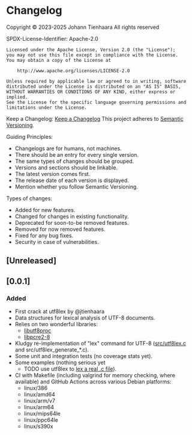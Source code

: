 # Changelog

Copyright © 2023-2025 Johann Tienhaara
All rights reserved

SPDX-License-Identifier: Apache-2.0

```
Licensed under the Apache License, Version 2.0 (the "License");
you may not use this file except in compliance with the License.
You may obtain a copy of the License at

    http://www.apache.org/licenses/LICENSE-2.0

Unless required by applicable law or agreed to in writing, software
distributed under the License is distributed on an "AS IS" BASIS,
WITHOUT WARRANTIES OR CONDITIONS OF ANY KIND, either express or implied.
See the License for the specific language governing permissions and
limitations under the License.
```

Keep a Changelog: [Keep a Changelog](https://keepachangelog.com/en/1.1.0/)
This project adheres to [Semantic Versioning](https://semver.org/spec/v2.0.0.html).

Guiding Principles:
- Changelogs are for humans, not machines.
- There should be an entry for every single version.
- The same types of changes should be grouped.
- Versions and sections should be linkable.
- The latest version comes first.
- The release date of each version is displayed.
- Mention whether you follow Semantic Versioning.

Types of changes:
- Added for new features.
- Changed for changes in existing functionality.
- Deprecated for soon-to-be removed features.
- Removed for now removed features.
- Fixed for any bug fixes.
- Security in case of vulnerabilities.

## [Unreleased]

## [0.0.1]

### Added
- First crack at utf8lex by @jtienhaara
- Data structures for lexical analysis of UTF-8 documents.
- Relies on two wonderful libraries:
  - [libutf8proc](https://github.com/JuliaStrings/utf8proc)
  - [libpcre2-8](https://github.com/PCRE2Project/pcre2)
- Kludgy re-implementation of "lex" command for UTF-8
  ([src/utf8lex.c](src/utf8lex.c) and src/utf8lex_generate_*.c).
- Some unit and integration tests (no coverage stats yet).
- Some examples (nothing serious yet
  - TODO use utf8lex to [lex a real .c file](https://www.lysator.liu.se/c/ANSI-C-grammar-l.html)).
- CI with Makefile (including valgrind for memory checking, where available)
  and GitHub Actions across various Debian platforms:
  - linux/386
  - linux/amd64
  - linux/arm/v7
  - linux/arm64
  - linux/mips64le
  - linux/ppc64le
  - linux/s390x
